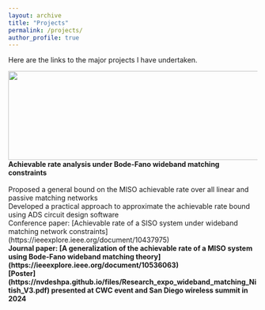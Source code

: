 ```yaml
---
layout: archive
title: "Projects"
permalink: /projects/
author_profile: true
---
```


Here are the links to the major projects I have undertaken. 

<img src="https://nvdeshpa.github.io/files/achievable_rate_optim_matching_con.png" width="750" height="180" style="float:top">
<br>
<b> Achievable rate analysis under Bode-Fano wideband matching constraints</b> 
<br>
<br>
Proposed a general bound on the MISO achievable rate over all linear and passive matching networks
<br>
Developed a practical approach to approximate the achievable rate bound using ADS circuit design software
<br>
<b></b>Conference paper: [Achievable rate of a SISO system under wideband matching network constraints](https://ieeexplore.ieee.org/document/10437975)</b>
<br>
<b>Journal paper: [A generalization of the achievable rate of a MISO system using Bode-Fano wideband matching theory](https://ieeexplore.ieee.org/document/10536063)</b>
<br>
<b>[Poster](https://nvdeshpa.github.io/files/Research_expo_wideband_matching_Nitish_V3.pdf) presented at CWC event and San Diego wireless summit in 2024 </b>
